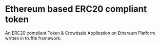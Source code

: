 # Ethereum based ERC20 compliant token
An ERC20 compliant Token &amp; Crowdsale Application on Ethereum Platform written in truffle framework.
